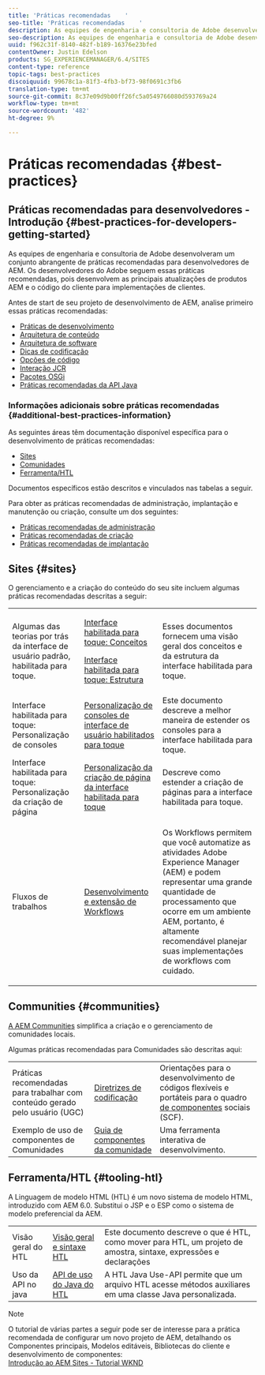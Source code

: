 ```yaml
---
title: 'Práticas recomendadas    '
seo-title: 'Práticas recomendadas    '
description: As equipes de engenharia e consultoria de Adobe desenvolveram um conjunto abrangente de práticas recomendadas para desenvolvedores de AEM
seo-description: As equipes de engenharia e consultoria de Adobe desenvolveram um conjunto abrangente de práticas recomendadas para desenvolvedores de AEM
uuid: f962c31f-8140-482f-b189-16376e23bfed
contentOwner: Justin Edelson
products: SG_EXPERIENCEMANAGER/6.4/SITES
content-type: reference
topic-tags: best-practices
discoiquuid: 99678c1a-81f3-4fb3-bf73-98f0691c3fb6
translation-type: tm+mt
source-git-commit: 8c37e09d9b00ff26fc5a0549766080d593769a24
workflow-type: tm+mt
source-wordcount: '482'
ht-degree: 9%

---
```



# Práticas recomendadas    {#best-practices}

## Práticas recomendadas para desenvolvedores - Introdução {#best-practices-for-developers-getting-started}

As equipes de engenharia e consultoria de Adobe desenvolveram um conjunto abrangente de práticas recomendadas para desenvolvedores de AEM. Os desenvolvedores do Adobe seguem essas práticas recomendadas, pois desenvolvem as principais atualizações de produtos AEM e o código do cliente para implementações de clientes.

Antes de start de seu projeto de desenvolvimento de AEM, analise primeiro essas práticas recomendadas:

* [Práticas de desenvolvimento](/help/sites-developing/development-practices.md)
* [Arquitetura de conteúdo](/help/sites-developing/content-architecture.md)
* [Arquitetura de software](/help/sites-developing/software-architecture.md)
* [Dicas de codificação](/help/sites-developing/coding-tips.md)
* [Opções de código](/help/sites-developing/code-pitfalls.md)
* [Interação JCR](/help/sites-developing/jcr-integration.md)
* [Pacotes OSGi](/help/sites-developing/osgi-bundles.md)
* [Práticas recomendadas da API Java](https://docs.adobe.com/content/help/en/experience-manager-learn/foundation/development/understand-java-api-best-practices.html)

### Informações adicionais sobre práticas recomendadas {#additional-best-practices-information}

As seguintes áreas têm documentação disponível específica para o desenvolvimento de práticas recomendadas:

* [Sites](#sites)
* [Comunidades](/help/sites-developing/best-practices.md#communities)
* [Ferramenta/HTL](/help/sites-developing/best-practices.md#tooling-htl)

Documentos específicos estão descritos e vinculados nas tabelas a seguir.

Para obter as práticas recomendadas de administração, implantação e manutenção ou criação, consulte um dos seguintes:

* [Práticas recomendadas de administração](/help/sites-administering/administer-best-practices.md)
* [Práticas recomendadas de criação](/help/sites-authoring/best-practices.md)
* [Práticas recomendadas de implantação](/help/sites-deploying/best-practices.md)

## Sites {#sites}

O gerenciamento e a criação do conteúdo do seu site incluem algumas práticas recomendadas descritas a seguir:

<table> 
 <tbody>
  <tr>
   <td>Algumas das teorias por trás da interface de usuário padrão, habilitada para toque.</td> 
   <td><p><a href="/help/sites-developing/touch-ui-concepts.md">Interface habilitada para toque: Conceitos</a></p> <p><a href="/help/sites-developing/touch-ui-structure.md">Interface habilitada para toque: Estrutura</a></p> </td> 
   <td>Esses documentos fornecem uma visão geral dos conceitos e da estrutura da interface habilitada para toque.</td> 
  </tr>
  <tr>
   <td>Interface habilitada para toque: Personalização de consoles </td> 
   <td><a href="/help/sites-developing/customizing-consoles-touch.md">Personalização de consoles de interface de usuário habilitados para toque</a></td> 
   <td>Este documento descreve a melhor maneira de estender os consoles para a interface habilitada para toque.</td> 
  </tr>
  <tr>
   <td>Interface habilitada para toque: Personalização da criação de página</td> 
   <td><a href="/help/sites-developing/customizing-page-authoring-touch.md">Personalização da criação de página da interface habilitada para toque</a></td> 
   <td>Descreve como estender a criação de páginas para a interface habilitada para toque.</td> 
  </tr>
  <tr>
   <td>Fluxos de trabalhos</td> 
   <td><a href="/help/sites-developing/workflows-best-practices.md">Desenvolvimento e extensão de Workflows</a></td> 
   <td><p>Os Workflows permitem que você automatize as atividades Adobe Experience Manager (AEM) e podem representar uma grande quantidade de processamento que ocorre em um ambiente AEM, portanto, é altamente recomendável planejar suas implementações de workflows com cuidado.</p> </td> 
  </tr>
 </tbody>
</table>

## Communities {#communities}

[A AEM Communities](/help/communities/overview.md) simplifica a criação e o gerenciamento de comunidades locais.

Algumas práticas recomendadas para Comunidades são descritas aqui:

|  |  |  |
|---|---|---|
| Práticas recomendadas para trabalhar com conteúdo gerado pelo usuário (UGC) | [Diretrizes de codificação](/help/communities/code-guide.md) | Orientações para o desenvolvimento de códigos flexíveis e portáteis para o quadro [de componentes](/help/communities/scf.md) sociais (SCF). |
| Exemplo de uso de componentes de Comunidades | [Guia de componentes da comunidade](/help/communities/components-guide.md) | Uma ferramenta interativa de desenvolvimento. |

## Ferramenta/HTL {#tooling-htl}

A Linguagem de modelo HTML (HTL) é um novo sistema de modelo HTML, introduzido com AEM 6.0. Substitui o JSP e o ESP como o sistema de modelo preferencial da AEM.

|  |  |  |
|---|---|---|
| Visão geral do HTL | [Visão geral e sintaxe HTL](https://helpx.adobe.com/experience-manager/htl/user-guide.html) | Este documento descreve o que é HTL, como mover para HTL, um projeto de amostra, sintaxe, expressões e declarações |
| Uso da API no java | [API de uso do Java do HTL](https://helpx.adobe.com/experience-manager/htl/using/use-api.html) | A HTL Java Use-API permite que um arquivo HTL acesse métodos auxiliares em uma classe Java personalizada. |

>[!NOTE]
>
>O tutorial de várias partes a seguir pode ser de interesse para a prática recomendada de configurar um novo projeto de AEM, detalhando os Componentes principais, Modelos editáveis, Bibliotecas do cliente e desenvolvimento de componentes:\
>[Introdução ao AEM Sites - Tutorial WKND](https://helpx.adobe.com/experience-manager/kt/sites/using/getting-started-wknd-tutorial-develop.html)

